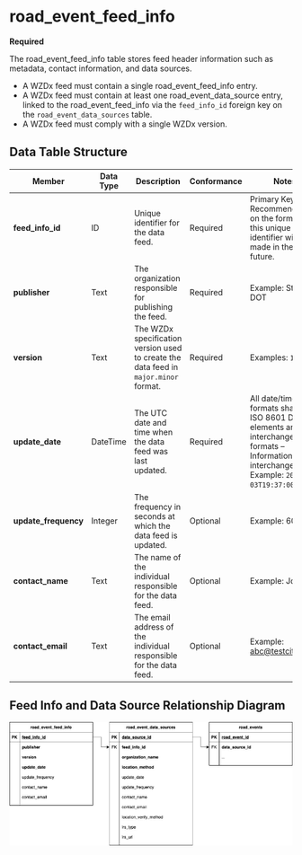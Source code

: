 # road_event_feed_info
**Required**

The road_event_feed_info table stores feed header information such as metadata, contact information, and data sources.

- A WZDx feed must contain a single road_event_feed_info entry.
- A WZDx feed must contain at least one road_event_data_source entry, linked to the road_event_feed_info via the `feed_info_id` foreign key on the `road_event_data_sources` table.
- A WZDx feed must comply with a single WZDx version.

## Data Table Structure
Member | Data Type | Description | Conformance | Notes
---------- | --------- | ---------------- | ----------- | -----
**feed_info_id** |	ID |	Unique identifier for the data feed. | Required | Primary Key Recommendations on the format of this unique identifier will be made in the future. | 
**publisher** | Text | The organization responsible for publishing the feed. | Required | Example: State DOT
**version** | Text | The WZDx specification version used to create the data feed in `major.minor` format. | Required | Examples: `1.1`, `2.0`
**update_date** |	DateTime | The UTC date and time when the data feed was last updated. |	Required | All date/time formats shall use ISO 8601 Data elements and interchange formats – Information interchange. Example: `2016-11-03T19:37:00Z`
**update_frequency** | Integer | The frequency in seconds at which the data feed is updated. | Optional | Example: 60
**contact_name** | Text | The name of the individual responsible for the data feed. | Optional | Example: Jo Help
**contact_email** | Text  | The email address of the individual responsible for the data feed. | Optional | Example: abc@testcity1.gov

## Feed Info and Data Source Relationship Diagram
![Image metadata model](/images/feed_source_event_relationship.jpg)
